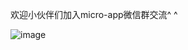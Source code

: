 
欢迎小伙伴们加入micro-app微信群交流^ ^


![image](https://github.com/micro-zoe/micro-app/assets/14011130/5ee179dc-7dc1-4667-967e-f25b9dccd84e)


